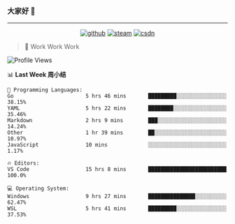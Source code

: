 ### 大家好 👋

___

<p align="center">
  <a href="https://bigkjp97.github.io/"><img src="https://img.shields.io/badge/-GitPage-lightgrey" alt="github"></a>
  <a href="https://steamcommunity.com/id/bigkjp/"><img src="https://img.shields.io/badge/-Steam-black" alt="steam"></a>
  <a href="https://blog.csdn.net/qq_38986088"><img src="https://img.shields.io/badge/CSDN-cf000e" alt="csdn"></a>
</p>

> 🧟 Work Work Work

<!--START_SECTION:kjp readme-->
![Profile Views](http://img.shields.io/badge/Mi%20Amigos%E2%99%82%EF%B8%8F-2-ff69b4)

📊 **Last Week 周小结** 

```text
💬 Programming Languages: 
Go                       5 hrs 46 mins       █████████░░░░░░░░░░░░░░░░   38.15% 
YAML                     5 hrs 22 mins       ████████░░░░░░░░░░░░░░░░░   35.46% 
Markdown                 2 hrs 9 mins        ███░░░░░░░░░░░░░░░░░░░░░░   14.24% 
Other                    1 hr 39 mins        ██░░░░░░░░░░░░░░░░░░░░░░░   10.97% 
JavaScript               10 mins             ░░░░░░░░░░░░░░░░░░░░░░░░░   1.17%

🔥 Editors: 
VS Code                  15 hrs 8 mins       █████████████████████████   100.0%

💻 Operating System: 
Windows                  9 hrs 27 mins       ███████████████░░░░░░░░░░   62.47% 
WSL                      5 hrs 41 mins       █████████░░░░░░░░░░░░░░░░   37.53%

```


<!--END_SECTION:kjp readme-->

<!--
**bigkjp97/bigkjp97** is a ✨ _special_ ✨ repository because its `README.md` (this file) appears on your GitHub profile.

Here are some ideas to get you started:

- 🔭 I’m currently working on ...
- 🌱 I’m currently learning ...
- 👯 I’m looking to collaborate on ...
- 🤔 I’m looking for help with ...
- 💬 Ask me about ...
- 📫 How to reach me: ...
- 😄 Pronouns: ...
- ⚡ Fun fact: ... -->
